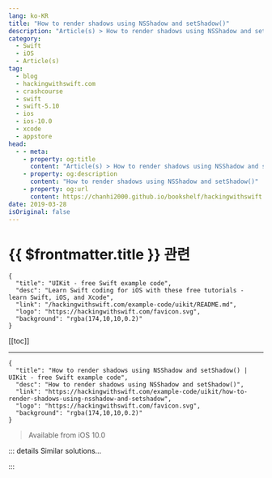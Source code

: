 ```yaml
---
lang: ko-KR
title: "How to render shadows using NSShadow and setShadow()"
description: "Article(s) > How to render shadows using NSShadow and setShadow()"
category:
  - Swift
  - iOS
  - Article(s)
tag: 
  - blog
  - hackingwithswift.com
  - crashcourse
  - swift
  - swift-5.10
  - ios
  - ios-10.0
  - xcode
  - appstore
head:
  - - meta:
    - property: og:title
      content: "Article(s) > How to render shadows using NSShadow and setShadow()"
    - property: og:description
      content: "How to render shadows using NSShadow and setShadow()"
    - property: og:url
      content: https://chanhi2000.github.io/bookshelf/hackingwithswift.com/example-code/uikit/how-to-render-shadows-using-nsshadow-and-setshadow.html
date: 2019-03-28
isOriginal: false
---
```


# {{ $frontmatter.title }} 관련

```component VPCard
{
  "title": "UIKit - free Swift example code",
  "desc": "Learn Swift coding for iOS with these free tutorials - learn Swift, iOS, and Xcode",
  "link": "/hackingwithswift.com/example-code/uikit/README.md",
  "logo": "https://hackingwithswift.com/favicon.svg",
  "background": "rgba(174,10,10,0.2)"
}
```

[[toc]]

---

```component VPCard
{
  "title": "How to render shadows using NSShadow and setShadow() | UIKit - free Swift example code",
  "desc": "How to render shadows using NSShadow and setShadow()",
  "link": "https://hackingwithswift.com/example-code/uikit/how-to-render-shadows-using-nsshadow-and-setshadow",
  "logo": "https://hackingwithswift.com/favicon.svg",
  "background": "rgba(174,10,10,0.2)"
}
```

> Available from iOS 10.0

<!-- TODO: 작성 -->

<!--
There are two ways to add shadows when rendering images: calling `setShadow()` and providing offset, blur, and color, or by using an `NSShadow` attached to an attributed string. Both have their own advantages, so both are worth trying.

First, here’s some example drawing code without a shadow:

```swift
let rect = CGRect(x: 0, y: 0, width: 512, height: 256)
let renderer = UIGraphicsImageRenderer(bounds: rect)

let img = renderer.image { ctx in
    UIColor.black.set()
    ctx.fill(rect)

    let str = """
    He thrusts his fists
    Against the posts
    And still insists
    He sees the ghosts
    """

    let attrs: [NSAttributedString.Key: Any] = [
        .font: UIFont.systemFont(ofSize: 36),
        .foregroundColor: UIColor.white
    ]

    let attributedString = NSAttributedString(string: str, attributes: attrs)
    attributedString.draw(in: rect.insetBy(dx: 50, dy: 50))
}
```

That draws some white text on a black background.

If we want to add a shadow effect to the text, we can use the `setShadow` method of the Core Graphics context we’re working with. For example, if you place this line before the `draw()` call at the end, you’ll make the text have a 5-point red glow:

```swift
ctx.cgContext.setShadow(offset: .zero, blur: 5, color: UIColor.red.cgColor)
```

The advantage of using `setShadow()` is that once you enable a shadow color, everything you draw has the same color - all text, all images, and all shapes. 

When you’re done with the shadow and want normal rendering to resume, just use nil for the color value like this:

```swift
ctx.cgContext.setShadow(offset: .zero, blur: 0, color: nil)
```

The other way of drawing shadows is using `NSAttributedString` and the `NSShadow` class. This is an object you create and can attach to any attributed strings you want, giving you the flexibility to add shadowing to only certain parts of a string rather than the whole thing - something that `setShadow()` can’t do.

First, create an `NSShadow` instance like this:

```swift
let shadow = NSShadow()
shadow.shadowColor = UIColor.red
shadow.shadowBlurRadius = 5
```

That will create the same 5-point red glow as our earlier call to `setShadow()`.

Now go ahead and put that into your attributed string dictionary using the `.shadow` key, like this:

```swift
let attrs: [NSAttributedString.Key: Any] = [
    .font: UIFont.systemFont(ofSize: 36),
    .foregroundColor: UIColor.white,
    .shadow: shadow
]
```

Here the end result will look identical to `NSShadow`, but as I said you now have the ability to shadow only parts of a string - or even add different shadows across the string.

**Pro-tip:** If you want to make your shadow stronger - to make it darker so that the color shows through more clearly - just draw your object repeatedly. For example, this will draw our attributed string five times to give it a really strong red glow:

```swift
for _ in 1...5 {
    attributedString.draw(in: rect.insetBy(dx: 50, dy: 50))
}
```

-->

::: details Similar solutions…

<!--
/quick-start/swiftui/swiftui-tips-and-tricks">SwiftUI tips and tricks 
/quick-start/swiftui/all-swiftui-property-wrappers-explained-and-compared">All SwiftUI property wrappers explained and compared 
/example-code/uikit/how-to-create-live-playgrounds-in-xcode">How to create live playgrounds in Xcode 
/example-code/games/how-to-create-a-random-terrain-tile-map-using-sktilemapnode-and-gkperlinnoisesource">How to create a random terrain tile map using SKTileMapNode and GKPerlinNoiseSource 
/quick-start/swiftui/how-to-use-instruments-to-profile-your-swiftui-code-and-identify-slow-layouts">How to use Instruments to profile your SwiftUI code and identify slow layouts</a>
-->

:::

